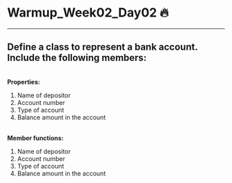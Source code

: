 # Warmup_Week02_Day02 🔥
---
## Define a class to represent a bank account. Include the following members:

<br>
<strong>Properties:</strong>
<ol>
<li>Name of depositor</li>
<li>Account number</li>
<li>Type of account</li>
<li>Balance amount in the account</li>
</ol>


<br>
<strong>Member functions:</strong>
<ol>
<li>Name of depositor</li>
<li>Account number</li>
<li>Type of account</li>
<li>Balance amount in the account</li>
</ol>
<br>

